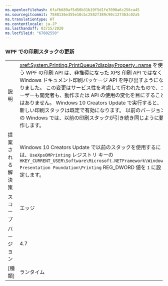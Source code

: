 ```yaml
---
ms.openlocfilehash: 6fafb689af5d50b31b19f5d1fe7090a6c256ca45
ms.sourcegitcommit: 7588136e355e10cbc2582f389c90c127363c02a5
ms.translationtype: HT
ms.contentlocale: ja-JP
ms.lasthandoff: 03/15/2020
ms.locfileid: "67802550"
---
```

### <a name="wpf-printing-stack-update"></a>WPF での印刷スタックの更新

|   |   |
|---|---|
|説明|<xref:System.Printing.PrintQueue?displayProperty=name> を使う WPF の印刷 API は、非推奨になった XPS 印刷 API ではなく Windows ドキュメント印刷パッケージ API を呼び出すようになりました。 この変更はサービス性を考慮して行われたもので、ユーザーも開発者も、動作または API の使用の変化を目にすることはありません。 Windows 10 Creators Update で実行すると、新しい印刷スタックは既定で有効になります。 以前のバージョンの Windows では、以前の印刷スタックが引き続き同じように動作します。|
|提案される解決策|Windows 10 Creators Update で以前のスタックを使用するには、<code>UseXpsOMPrinting</code> レジストリ キーの <code>HKEY_CURRENT_USER\Software\Microsoft\.NETFramework\Windows Presentation Foundation\Printing</code> REG_DWORD 値を <code>1</code> に設定します。|
|スコープ|エッジ|
|バージョン|4.7|
|[種類]|ランタイム|

